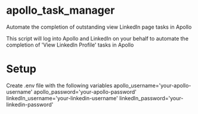 # apollo_task_manager
Automate the completion of outstanding view LinkedIn page tasks in Apollo

This script will log into Apollo and LinkedIn on your behalf to automate the completion of 'View LinkedIn Profile' tasks in Apollo


# Setup

Create .env file with the following variables
apollo_username='your-apollo-username'
apollo_password='your-apollo-password'
linkedIn_username='your-linkedin-username'
linkedIn_password='your-linkedin-password'
